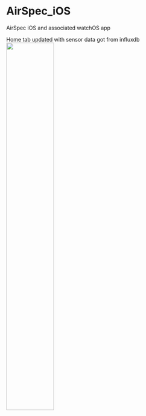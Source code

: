 # AirSpec_iOS
AirSpec iOS and associated watchOS app

Home tab updated with sensor data got from influxdb
<img src="[https://user-images.githubusercontent.com/16319829/81180309-2b51f000-8fee-11ea-8a78-ddfe8c3412a7.png](https://user-images.githubusercontent.com/16971026/208346831-aa415872-08b0-417d-8d79-224a4b026a93.PNG)" width=50% height=50%>
